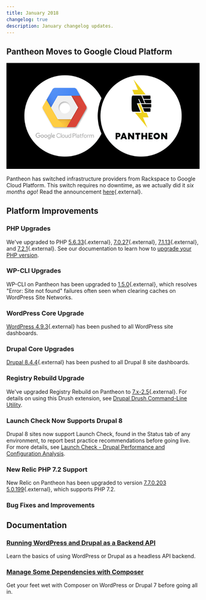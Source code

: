 ```yaml
---
title: January 2018
changelog: true
description: January changelog updates.
---
```


## Pantheon Moves to Google Cloud Platform
![GCP and Pantheon Logo](/source/docs/assets/images/gcp.png)

Pantheon has switched infrastructure providers from Rackspace to Google Cloud Platform. This switch requires no downtime, as we actually did it *six months ago*! Read the announcement [here](https://pantheon.io/blog/pantheon-moves-google-cloud-platform){.external}.

## Platform Improvements

### PHP Upgrades
We've upgraded to PHP [5.6.33](http://php.net/ChangeLog-5.php#5.6.33){.external}, [7.0.27](http://php.net/ChangeLog-7.php#7.0.27){.external}, [7.1.13](http://php.net/ChangeLog-7.php#7.1.13){.external}, and [7.2.1](http://php.net/ChangeLog-7.php#7.2.1){.external}. See our documentation to learn how to [upgrade your PHP version](/docs/php-versions/).

### WP-CLI Upgrades
WP-CLI on Pantheon has been upgraded to [1.5.0](https://make.wordpress.org/cli/2018/01/31/version-1-5-0-released/){.external}, which resolves "Error: Site not found" failures often seen when clearing caches on WordPress Site Networks.

### WordPress Core Upgrade
[WordPress 4.9.3](https://codex.wordpress.org/Version_4.9.3){.external} has been pushed to all WordPress site dashboards.

### Drupal Core Upgrades
[Drupal 8.4.4](https://www.drupal.org/project/drupal/releases/8.4.4){.external} has been pushed to all Drupal 8 site dashboards.

### Registry Rebuild Upgrade
We've upgraded Registry Rebuild on Pantheon to [7.x-2.5](https://www.drupal.org/project/registry_rebuild/releases/7.x-2.5){.external}. For details on using this Drush extension, see [Drupal Drush Command-Line Utility](/docs/drush/#registry-rebuild).

### Launch Check Now Supports Drupal 8
Drupal 8 sites now support Launch Check, found in the Status tab of any environment, to report best practice recommendations before going live. For more details, see [Launch Check - Drupal Performance and Configuration Analysis](/docs/drupal-launch-check).

### New Relic PHP 7.2 Support
New Relic on Pantheon has been upgraded to version [7.7.0.203
5.0.199](https://docs.newrelic.com/docs/release-notes/agent-release-notes/php-release-notes/php-agent-770203){.external}, which supports PHP 7.2.

### Bug Fixes and Improvements

## Documentation

### [Running WordPress and Drupal as a Backend API](/docs/headless/)
Learn the basics of using WordPress or Drupal as a headless API backend.

### [Manage Some Dependencies with Composer](/docs/guides/partial-composer/)
Get your feet wet with Composer on WordPress or Drupal 7 before going all in.

